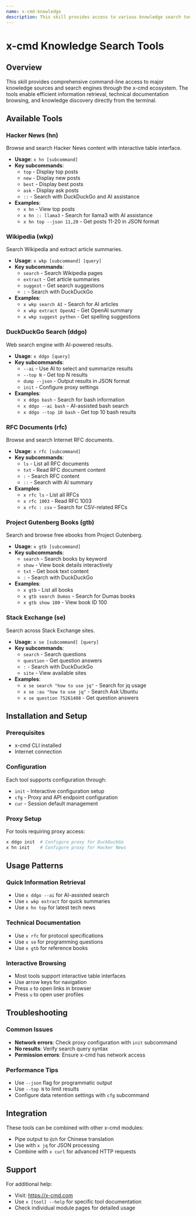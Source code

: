 ```yaml
---
name: x-cmd-knowledge
description: This skill provides access to various knowledge search tools through x-cmd CLI, including Hacker News, Wikipedia, DuckDuckGo search, RFC documents, Project Gutenberg books, and Stack Exchange. This skill should be used when users need to search for technical information, browse online knowledge bases, or access documentation from command line interfaces.
---
```


# x-cmd Knowledge Search Tools

## Overview

This skill provides comprehensive command-line access to major knowledge sources and search engines through the x-cmd ecosystem. The tools enable efficient information retrieval, technical documentation browsing, and knowledge discovery directly from the terminal.

## Available Tools

### Hacker News (hn)
Browse and search Hacker News content with interactive table interface.

- **Usage**: `x hn [subcommand]`
- **Key subcommands**:
  - `top` - Display top posts
  - `new` - Display new posts
  - `best` - Display best posts
  - `ask` - Display ask posts
  - `::` - Search with DuckDuckGo and AI assistance
- **Examples**:
  - `x hn` - View top posts
  - `x hn :: llama3` - Search for llama3 with AI assistance
  - `x hn top --json 11,20` - Get posts 11-20 in JSON format

### Wikipedia (wkp)
Search Wikipedia and extract article summaries.

- **Usage**: `x wkp [subcommand] [query]`
- **Key subcommands**:
  - `search` - Search Wikipedia pages
  - `extract` - Get article summaries
  - `suggest` - Get search suggestions
  - `:` - Search with DuckDuckGo
- **Examples**:
  - `x wkp search AI` - Search for AI articles
  - `x wkp extract OpenAI` - Get OpenAI summary
  - `x wkp suggest pythen` - Get spelling suggestions

### DuckDuckGo Search (ddgo)
Web search engine with AI-powered results.

- **Usage**: `x ddgo [query]`
- **Key subcommands**:
  - `--ai` - Use AI to select and summarize results
  - `--top N` - Get top N results
  - `dump --json` - Output results in JSON format
  - `init` - Configure proxy settings
- **Examples**:
  - `x ddgo bash` - Search for bash information
  - `x ddgo --ai bash` - AI-assisted bash search
  - `x ddgo --top 10 bash` - Get top 10 bash results

### RFC Documents (rfc)
Browse and search Internet RFC documents.

- **Usage**: `x rfc [subcommand]`
- **Key subcommands**:
  - `ls` - List all RFC documents
  - `txt` - Read RFC document content
  - `:` - Search RFC content
  - `::` - Search with AI summary
- **Examples**:
  - `x rfc ls` - List all RFCs
  - `x rfc 1003` - Read RFC 1003
  - `x rfc : csv` - Search for CSV-related RFCs

### Project Gutenberg Books (gtb)
Search and browse free ebooks from Project Gutenberg.

- **Usage**: `x gtb [subcommand]`
- **Key subcommands**:
  - `search` - Search books by keyword
  - `show` - View book details interactively
  - `txt` - Get book text content
  - `:` - Search with DuckDuckGo
- **Examples**:
  - `x gtb` - List all books
  - `x gtb search Dumas` - Search for Dumas books
  - `x gtb show 100` - View book ID 100

### Stack Exchange (se)
Search across Stack Exchange sites.

- **Usage**: `x se [subcommand] [query]`
- **Key subcommands**:
  - `search` - Search questions
  - `question` - Get question answers
  - `:` - Search with DuckDuckGo
  - `site` - View available sites
- **Examples**:
  - `x se search "how to use jq"` - Search for jq usage
  - `x se :au "how to use jq"` - Search Ask Ubuntu
  - `x se question 75261408` - Get question answers

## Installation and Setup

### Prerequisites
- x-cmd CLI installed
- Internet connection

### Configuration
Each tool supports configuration through:
- `init` - Interactive configuration setup
- `cfg` - Proxy and API endpoint configuration
- `cur` - Session default management

### Proxy Setup
For tools requiring proxy access:
```bash
x ddgo init  # Configure proxy for DuckDuckGo
x hn init    # Configure proxy for Hacker News
```

## Usage Patterns

### Quick Information Retrieval
- Use `x ddgo --ai` for AI-assisted search
- Use `x wkp extract` for quick summaries
- Use `x hn top` for latest tech news

### Technical Documentation
- Use `x rfc` for protocol specifications
- Use `x se` for programming questions
- Use `x gtb` for reference books

### Interactive Browsing
- Most tools support interactive table interfaces
- Use arrow keys for navigation
- Press `o` to open links in browser
- Press `u` to open user profiles

## Troubleshooting

### Common Issues
- **Network errors**: Check proxy configuration with `init` subcommand
- **No results**: Verify search query syntax
- **Permission errors**: Ensure x-cmd has network access

### Performance Tips
- Use `--json` flag for programmatic output
- Use `--top N` to limit results
- Configure data retention settings with `cfg` subcommand

## Integration

These tools can be combined with other x-cmd modules:
- Pipe output to `@zh` for Chinese translation
- Use with `x jq` for JSON processing
- Combine with `x curl` for advanced HTTP requests

## Support

For additional help:
- Visit: https://x-cmd.com
- Use `x [tool] --help` for specific tool documentation
- Check individual module pages for detailed usage

